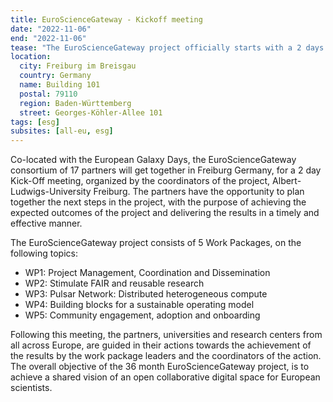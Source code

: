 ```yaml
---
title: EuroScienceGateway - Kickoff meeting
date: "2022-11-06"
end: "2022-11-06"
tease: "The EuroScienceGateway project officially starts with a 2 days kickoff meeting with all 17 partners"
location:
  city: Freiburg im Breisgau
  country: Germany
  name: Building 101
  postal: 79110
  region: Baden-Württemberg
  street: Georges-Köhler-Allee 101
tags: [esg]
subsites: [all-eu, esg]
---
```


Co-located with the European Galaxy Days, the EuroScienceGateway consortium of 17 partners will get together in Freiburg Germany,
for a 2 day Kick-Off meeting, organized by the coordinators of the project, Albert-Ludwigs-University Freiburg.
The partners have the opportunity to plan together the next steps in the project, with the purpose of achieving the
expected outcomes of the project and delivering the results in a timely and effective manner.

The EuroScienceGateway project consists of 5 Work Packages, on the following topics:

* WP1: Project Management, Coordination and Dissemination
* WP2: Stimulate FAIR and reusable research
* WP3: Pulsar Network: Distributed heterogeneous compute
* WP4: Building blocks for a sustainable operating model
* WP5: Community engagement, adoption and onboarding

Following this meeting, the partners, universities and research centers from all across Europe, are guided in their actions towards the
achievement of the results by the work package leaders and the coordinators of the action. The overall objective of the
36 month EuroScienceGateway project, is to achieve a shared vision of an open collaborative digital space for European scientists.
